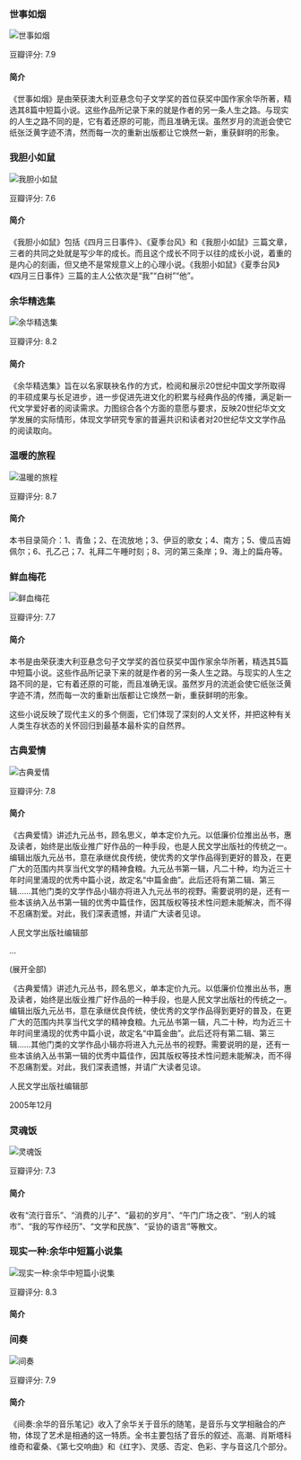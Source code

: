 

### 世事如烟

![世事如烟](https://img3.doubanio.com/view/subject/l/public/s1070116.jpg)

豆瓣评分: 7.9

#### 简介

《世事如烟》是由荣获澳大利亚悬念句子文学奖的首位获奖中国作家余华所著，精选其8篇中短篇小说。这些作品所记录下来的就是作者的另一条人生之路。与现实的人生之路不同的是，它有着还原的可能，而且准确无误。虽然岁月的流逝会使它纸张泛黄字迹不清，然而每一次的重新出版都让它焕然一新，重获鲜明的形象。



### 我胆小如鼠

![我胆小如鼠](https://img1.doubanio.com/view/subject/l/public/s1070118.jpg)

豆瓣评分: 7.6

#### 简介

《我胆小如鼠》包括《四月三日事件》、《夏季台风》和《我胆小如鼠》三篇文章，三者的共同之处就是写少年的成长。而且这个成长不同于以往的成长小说，着重的是内心的刻画，但又绝不是常规意义上的心理小说。《我胆小如鼠》《夏季台风》《四月三日事件》三篇的主人公依次是“我”“白树”“他”。



### 余华精选集

![余华精选集](https://img3.doubanio.com/view/subject/l/public/s6269715.jpg)

豆瓣评分: 8.2

#### 简介

《余华精选集》旨在以名家联袂名作的方式，检阅和展示20世纪中国文学所取得的丰硕成果与长足进步，进一步促进先进文化的积累与经典作品的传播，满足新一代文学爱好者的阅读需求。力图综合各个方面的意愿与要求，反映20世纪华文文学发展的实际情形，体现文学研究专家的普遍共识和读者对20世纪华文文学作品的阅读取向。



### 温暖的旅程

![温暖的旅程](https://img3.doubanio.com/view/subject/l/public/s26278806.jpg)

豆瓣评分: 8.7

#### 简介

本书目录简介：1、青鱼；2、在流放地；3、伊豆的歌女；4、南方；5、傻瓜吉姆佩尔；6、孔乙己；7、礼拜二午睡时刻；8、河的第三条岸；9、海上的扁舟等。



### 鲜血梅花

![鲜血梅花](https://img3.doubanio.com/view/subject/l/public/s1469164.jpg)

豆瓣评分: 7.7

#### 简介

本书是由荣获澳大利亚悬念句子文学奖的首位获奖中国作家余华所著，精选其5篇中短篇小说。这些作品所记录下来的就是作者的另一条人生之路。与现实的人生之路不同的是，它有着还原的可能，而且准确无误。虽然岁月的流逝会使它纸张泛黄字迹不清，然而每一次的重新出版都让它焕然一新，重获鲜明的形象。

这些小说反映了现代主义的多个侧面，它们体现了深刻的人文关怀，并把这种有关人类生存状态的关怀回归到最基本最朴实的自然界。



### 古典爱情

![古典爱情](https://img3.doubanio.com/view/subject/l/public/s8891582.jpg)

豆瓣评分: 7.8

#### 简介

《古典爱情》讲述九元丛书，顾名思义，单本定价九元。以低廉价位推出丛书，惠及读者，始终是出版业推广好作品的一种手段，也是人民文学出版社的传统之一。编辑出版九元丛书，意在承继优良传统，使优秀的文学作品得到更好的普及，在更广大的范围内共享当代文学的精神食粮。九元丛书第一辑，凡二十种，均为近三十年时间里涌现的优秀中篇小说，故定名“中篇金曲”。此后还将有第二辑、第三辑……其他门类的文学作品小辑亦将进入九元丛书的视野。需要说明的是，还有一些本该纳入丛书第一辑的优秀中篇佳作，因其版权等技术性问题未能解决，而不得不忍痛割爱。对此，我们深表遗憾，并请广大读者见谅。

人民文学出版社编辑部

...

(展开全部)

《古典爱情》讲述九元丛书，顾名思义，单本定价九元。以低廉价位推出丛书，惠及读者，始终是出版业推广好作品的一种手段，也是人民文学出版社的传统之一。编辑出版九元丛书，意在承继优良传统，使优秀的文学作品得到更好的普及，在更广大的范围内共享当代文学的精神食粮。九元丛书第一辑，凡二十种，均为近三十年时间里涌现的优秀中篇小说，故定名“中篇金曲”。此后还将有第二辑、第三辑……其他门类的文学作品小辑亦将进入九元丛书的视野。需要说明的是，还有一些本该纳入丛书第一辑的优秀中篇佳作，因其版权等技术性问题未能解决，而不得不忍痛割爱。对此，我们深表遗憾，并请广大读者见谅。

人民文学出版社编辑部

2005年12月



### 灵魂饭

![灵魂饭](https://img3.doubanio.com/view/subject/l/public/s1081510.jpg)

豆瓣评分: 7.3

#### 简介

收有“流行音乐”、“消费的儿子”、“最初的岁月”、“午门广场之夜”、“别人的城市”、“我的写作经历”、“文学和民族”、“妥协的语言”等散文。



### 现实一种:余华中短篇小说集

![现实一种:余华中短篇小说集](https://img3.doubanio.com/view/subject/l/public/s2953415.jpg)

豆瓣评分: 8.3

#### 简介





### 间奏

![间奏](https://img3.doubanio.com/view/subject/l/public/s26925634.jpg)

豆瓣评分: 7.9

#### 简介

《间奏:余华的音乐笔记》收入了余华关于音乐的随笔，是音乐与文学相融合的产物，体现了艺术是相通的这一特质。全书主要包括了音乐的叙述、高潮、肖斯塔科维奇和霍桑、《第七交响曲》和《红字》、灵感、否定、色彩、字与音这几个部分。



